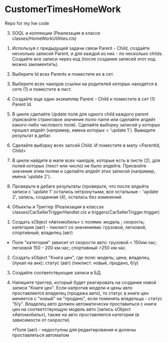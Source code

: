 # CustomerTimesHomeWork
Repo for my hw code

3)	SOQL и коллекции (Реализация в классе classes/HomeWorkUtilities.cls)

1. Используя с предыдущей задачи связи Parent - Child, создайте несколько записей Parent, и для каждой из них - по несколько childs. Создайте все записи через код (после создания записей этот код можно закоментить). 

2. Выберите Id всех Parents и поместите их в сет.

3. Выберите всех чаилдов ссылки на родителей которых находятся в сете (1) и поместите в лист.

4. Создайте еще один экземпляр Parent - Child и поместите в сет (1) Parent Id.

5. В цикле сделайте Update поля для одного child каждого parent (присвойте стринговое значение полю name или сделайте апдейт какого-либо числового поля). Сделайте выборку записей у которых прошел апдейт (например, имена которых = 'update 1'). Выведите результат в дебаг. 

6. Сделайте выборку всех запсей Child. И поместите в мапу <ParentId, Child>

7. В цикле найдите в мапе всех чаилдов, которые есть в листе (2),  для полей которых (текст или число) не было апдейта.  Присвойте значения этим полям и сделайте апдейт этих записей (например, имена 'update 2')..

8. Проверьте в дебаге результаты (проверьте, что после апдейта записи с 'update 1' остались нетронутыми, все остальные - 'update 2', запись, созданная (4), осталась без изменений. 


4)	Объекты и Триггер (Реализация в классах classes/CarSellerTriggerHandler.cls и triggers/CarSellerTrigger.trigger)

1.	Создать sObject «Aвтомобиль» с полями: модель ; скорость; категория (авт) - пиклист со значениями: грузовой, легковой, спортивный; владелец (авт) 
- Поле "категория" зависит от скорости авто: грузовой < 150км.час; легковой  150 - 200 км.час; спортивный >250 км.час. 
2. Создать sObject "Книга цен", где поля: модель; цена; владелец (лукап на акк); статус (авт) (пиклист: новый, продано, б/у)  
3.	Создайте соответствующие записи в БД. 
4.	Напишите триггер, который будет реагировать на создание новой записи "Книге цен". Если напротив модели и цены авто проставляется владелец (продажа авто), то статус в книге цен меняется с "новый" на "продано", если поменять владельца - статус "б/у". Владелец авто должен автоматически проставиться с книги цен на соответствующую модель авто (запись sObject «Aвтомобиль»), также на авто проставляется категория (в зависимости от скорости). 

	*Поля (авт) - недоступны для редактирования и должны проставляться автоматом
